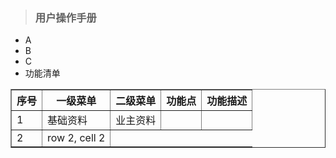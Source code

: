 > ### 用户操作手册

* A
* B
* C
* 功能清单
<table border="1">
<tr>
<th>序号</th>
<th>一级菜单</th>
<th>二级菜单</th>
<th>功能点</th>
<th>功能描述</th>
</tr>
<tr>
<td>1</td>
<td>基础资料</td>
<td>业主资料</td>
<td></td>
<td></td>
</tr>
<tr>
<td>2</td>
<td>row 2, cell 2</td>
</tr>
</table>



